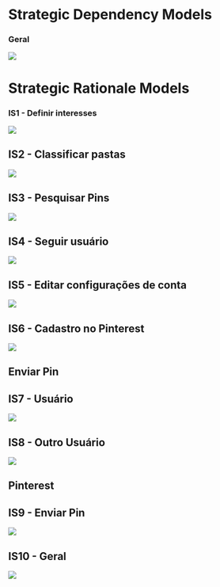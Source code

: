 # Strategic Dependency Models

### Geral
![](img/sd_geral.png)

# Strategic Rationale Models

### IS1 - Definir interesses
![](img/rationale_definir_interesses2.png)

## IS2 - Classificar pastas
![](img/Rationale-Classificar_Pastas.png)

## IS3 - Pesquisar Pins
![](img/Rationale_Pesquisar_Pins.png)

## IS4 - Seguir usuário
![](img/rationale_seguir_usuario.png)

## IS5 - Editar configurações de conta
![](img/rationale_editar_configuracoes.png)

## IS6 - Cadastro no Pinterest
![](img/rationale_cadastro.png)

## Enviar Pin

## IS7 - Usuário

![](img/istar-enviar-pin.png)

## IS8 - Outro Usuário

![](img/istar-postar-pin-outro-usuario.png)

## Pinterest

## IS9 - Enviar Pin

![](img/istart-pinterest-enviar-pin.png)

## IS10 - Geral

![](img/rationale_pinterest.png)
